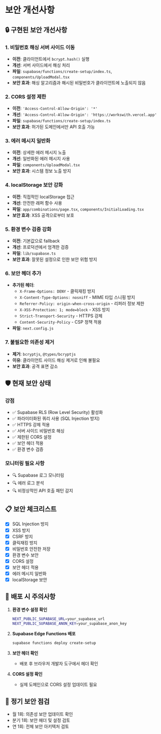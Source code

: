 # 보안 개선사항

## 🔒 구현된 보안 개선사항

### 1. 비밀번호 해싱 서버 사이드 이동
- **이전**: 클라이언트에서 `bcrypt.hash()` 실행
- **개선**: 서버 사이드에서 해싱 처리
- **파일**: `supabase/functions/create-setup/index.ts`, `components/UploadModal.tsx`
- **보안 효과**: 해싱 알고리즘과 해시된 비밀번호가 클라이언트에 노출되지 않음

### 2. CORS 설정 제한
- **이전**: `'Access-Control-Allow-Origin': '*'`
- **개선**: `'Access-Control-Allow-Origin': 'https://workswith.vercel.app'`
- **파일**: `supabase/functions/create-setup/index.ts`
- **보안 효과**: 허가된 도메인에서만 API 호출 가능

### 3. 에러 메시지 일반화
- **이전**: 상세한 에러 메시지 노출
- **개선**: 일반화된 에러 메시지 사용
- **파일**: `components/UploadModal.tsx`
- **보안 효과**: 시스템 정보 노출 방지

### 4. localStorage 보안 강화
- **이전**: 직접적인 localStorage 접근
- **개선**: 안전한 래퍼 함수 사용
- **파일**: `app/combinations/page.tsx`, `components/InitialLoading.tsx`
- **보안 효과**: XSS 공격으로부터 보호

### 5. 환경 변수 검증 강화
- **이전**: 기본값으로 fallback
- **개선**: 프로덕션에서 엄격한 검증
- **파일**: `lib/supabase.ts`
- **보안 효과**: 잘못된 설정으로 인한 보안 위험 방지

### 6. 보안 헤더 추가
- **추가된 헤더**:
  - `X-Frame-Options: DENY` - 클릭재킹 방지
  - `X-Content-Type-Options: nosniff` - MIME 타입 스니핑 방지
  - `Referrer-Policy: origin-when-cross-origin` - 리퍼러 정보 제한
  - `X-XSS-Protection: 1; mode=block` - XSS 방지
  - `Strict-Transport-Security` - HTTPS 강제
  - `Content-Security-Policy` - CSP 정책 적용
- **파일**: `next.config.js`

### 7. 불필요한 의존성 제거
- **제거**: `bcryptjs`, `@types/bcryptjs`
- **이유**: 클라이언트 사이드 해싱 제거로 인해 불필요
- **보안 효과**: 공격 표면 감소

## 🛡️ 현재 보안 상태

### 강점
- ✅ Supabase RLS (Row Level Security) 활성화
- ✅ 파라미터화된 쿼리 사용 (SQL Injection 방지)
- ✅ HTTPS 강제 적용
- ✅ 서버 사이드 비밀번호 해싱
- ✅ 제한된 CORS 설정
- ✅ 보안 헤더 적용
- ✅ 환경 변수 검증

### 모니터링 필요 사항
- 🔍 Supabase 로그 모니터링
- 🔍 에러 로그 분석
- 🔍 비정상적인 API 호출 패턴 감지

## 📋 보안 체크리스트

- [x] SQL Injection 방지
- [x] XSS 방지
- [x] CSRF 방지
- [x] 클릭재킹 방지
- [x] 비밀번호 안전한 저장
- [x] 환경 변수 보안
- [x] CORS 설정
- [x] 보안 헤더 적용
- [x] 에러 메시지 일반화
- [x] localStorage 보안

## 🚀 배포 시 주의사항

1. **환경 변수 설정 확인**
   ```bash
   NEXT_PUBLIC_SUPABASE_URL=your_supabase_url
   NEXT_PUBLIC_SUPABASE_ANON_KEY=your_supabase_anon_key
   ```

2. **Supabase Edge Functions 배포**
   ```bash
   supabase functions deploy create-setup
   ```

3. **보안 헤더 확인**
   - 배포 후 브라우저 개발자 도구에서 헤더 확인

4. **CORS 설정 확인**
   - 실제 도메인으로 CORS 설정 업데이트 필요

## 🔄 정기 보안 점검

- 월 1회: 의존성 보안 업데이트 확인
- 분기 1회: 보안 헤더 및 설정 검토
- 연 1회: 전체 보안 아키텍처 검토 